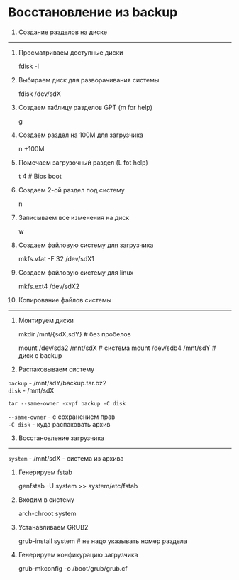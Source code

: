 Восстановление из backup
====

1. Создание разделов на диске
----

1. Просматриваем доступные диски

	fdisk -l 

2. Выбираем диск для разворачивания системы

	fdisk /dev/sdX

3. Создаем таблицу разделов GPT (m for help)
	
	g 

4. Создаем раздел на 100M для загрузчика 

	n 
	+100M

5. Помечаем загрузочный раздел (L fot help)

	t 
	4 # Bios boot

6. Создаем 2-ой раздел под систему

	n

7. Записываем все изменения на диск

	w 

8. Создаем файловую систему для загрузчика

	mkfs.vfat -F 32 /dev/sdX1

9. Создаем файловую систему для linux

	mkfs.ext4 /dev/sdX2


2. Копирование файлов системы
----

1. Монтируем диски

	mkdir /mnt/{sdX,sdY} # без пробелов

	mount /dev/sda2 /mnt/sdX # система
	mount /dev/sdb4 /mnt/sdY # диск с backup

2. Распаковываем систему

````backup```` - /mnt/sdY/backup.tar.bz2<br>
````disk```` - /mnt/sdX

	tar --same-owner -xvpf backup -C disk

````--same-owner```` - с сохранением прав<br>
````-C disk```` - куда распаковать архив

3. Восстановление загрузчика
----

````system```` - /mnt/sdX - система из архива

1. Генерируем fstab

    genfstab -U system >> system/etc/fstab

2. Входим в систему

    arch-chroot system

3. Устанавливаем GRUB2

	grub-install system # не надо указывать номер раздела

4. Генерируем конфикурацию загрузчика
	
	grub-mkconfig -o /boot/grub/grub.cf


